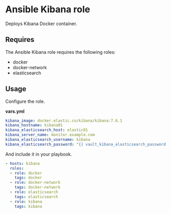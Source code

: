 # Ansible Kibana role

Deploys Kibana Docker container.

## Requires

The Ansible Kibana role requires the following roles:

* docker
* docker-network
* elasticsearch

## Usage

Configure the role.

**vars.yml**

```yml
kibana_image: docker.elastic.co/kibana/kibana:7.6.1
kibana_hostname: kibana01
kibana_elasticsearch_host: elastic01
kibana_server_name: monitor.example.com
kibana_elasticsearch_username: kibana
kibana_elasticsearch_password: "{{ vault_kibana_elasticsearch_password }}"
```

And include it in your playbook.

```yml
- hosts: kibana
  roles:
  - role: docker
    tags: docker
  - role: docker-network
    tags: docker-network
  - role: elasticsearch
    tags: elasticsearch
  - role: kibana
    tags: kibana
```
